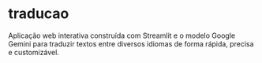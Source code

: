 # traducao
Aplicação web interativa construída com Streamlit e o modelo Google Gemini para traduzir textos entre diversos idiomas de forma rápida, precisa e customizável.
